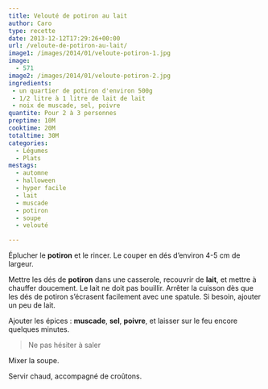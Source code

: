 ```yaml
---
title: Velouté de potiron au lait
author: Caro
type: recette
date: 2013-12-12T17:29:26+00:00
url: /veloute-de-potiron-au-lait/
image1: /images/2014/01/veloute-potiron-1.jpg
image:
  - 571
image2: /images/2014/01/veloute-potiron-2.jpg
ingredients:
 - un quartier de potiron d'environ 500g
 - 1/2 litre à 1 litre de lait de lait
 - noix de muscade, sel, poivre
quantite: Pour 2 à 3 personnes
preptime: 10M
cooktime: 20M
totaltime: 30M
categories:
  - Légumes
  - Plats
mestags:
  - automne
  - halloween
  - hyper facile
  - lait
  - muscade
  - potiron
  - soupe
  - velouté

---
```

Éplucher le **potiron** et le rincer. Le couper en dés d&rsquo;environ 4-5 cm de largeur.

Mettre les dés de **potiron** dans une casserole, recouvrir de **lait**, et mettre à chauffer doucement. Le lait ne doit pas bouillir. Arrêter la cuisson dès que les dés de potiron s&rsquo;écrasent facilement avec une spatule. Si besoin, ajouter un peu de lait.

Ajouter les épices : **muscade**, **sel**, **poivre**, et laisser sur le feu encore quelques minutes.

> Ne pas hésiter à saler

Mixer la soupe.

Servir chaud, accompagné de croûtons.
